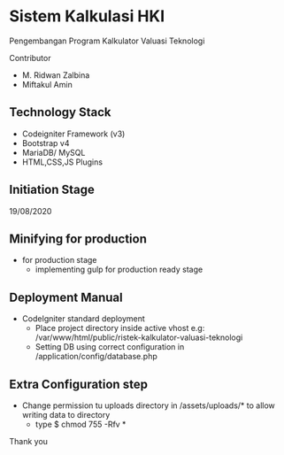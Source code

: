 # Sistem Kalkulasi HKI
Pengembangan Program Kalkulator Valuasi Teknologi

Contributor
- M. Ridwan Zalbina
- Miftakul Amin

## Technology Stack
- Codeigniter Framework (v3)
- Bootstrap v4 
- MariaDB/ MySQL
- HTML,CSS,JS Plugins

## Initiation Stage
19/08/2020

## Minifying for production
- for production stage
  - implementing gulp for production ready stage

## Deployment Manual
- CodeIgniter standard deployment
  - Place project directory inside active vhost e.g: /var/www/html/public/ristek-kalkulator-valuasi-teknologi
  - Setting DB using correct configuration in /application/config/database.php

## Extra Configuration step
- Change permission tu uploads directory in /assets/uploads/* to allow writing data to directory
  - type $ chmod 755 -Rfv *

Thank you
